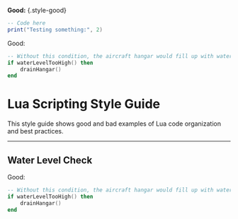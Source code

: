 **Good:** {.style-good}

```lua class="good"
-- Code here
print("Testing something:", 2)
```


<p class="style-good">Good:</p>

```lua class="good"
-- Without this condition, the aircraft hangar would fill up with water.
if waterLevelTooHigh() then
    drainHangar()
end
```



# Lua Scripting Style Guide

This style guide shows good and bad examples of Lua code organization and best practices.

---

## Water Level Check

<p class="style-good">
    
Good:

```lua
-- Without this condition, the aircraft hangar would fill up with water.
if waterLevelTooHigh() then
    drainHangar()
end
```
</p>
